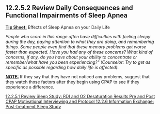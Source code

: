 ## 12.2.5.2 Review Daily Consequences and Functional Impairments of Sleep Apnea

<div class="bs-callout bs-callout-info">
  <p>
    <strong><u>Tip Sheet:</u></strong>
    Effects of Sleep Apnea on your Daily Life
  </p>
</div>

_People who score in this range often have difficulties with feeling sleepy during the day, paying attention to what they are doing, and remembering things. Some people even find that these memory problems get worse faster than expected. Have you had any of these concerns? What kind of concerns, if any, do you have about your ability to concentrate or remember/what have you been experiencing?" (Counselor: Try to get as specific as possible regarding how daily life is affected)._

<div class="bs-callout bs-callout-info">
  <p>
    <strong><u>NOTE:</u></strong>
    If they say that they have not noticed any problems, suggest that they watch those factors after they begin using CPAP to see if they experience a difference.
  </p>
</div>


<div class="center">
<div class="btn-group">
  <a href=":pages_path:/manuals/motivational-interviewing/12-02-05-01-review-sleep-study.md" class="btn btn-default">
    <span class="glyphicon glyphicon-chevron-left"></span>
    12.2.5.1 Review Sleep Study: RDI and O2 Desaturation Results Pre and Post CPAP
  </a>

  <a href=":pages_path:/manuals/motivational-interviewing" class="btn btn-default">
    <span class="glyphicon glyphicon-chevron-up"></span>
    Motivational Interviewing and Protocol
  </a>

  <a href=":pages_path:/motivational-interviewing/12-02-06-info-exchange-posttreatment-sleep-study.md" class="btn btn-success">
    <span class="glyphicon glyphicon-chevron-right"></span>
    12.2.6 Information Exchange: Post-treatment Sleep Study
  </a>
</div>
</div>
